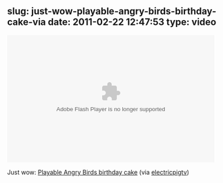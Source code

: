 slug: just-wow-playable-angry-birds-birthday-cake-via
date: 2011-02-22 12:47:53
type: video
---

<object width="480" height="295"><param name="movie" value="http://www.youtube.com/e/-hwVRzaQNkA"></param><param name="allowFullScreen" value="true"></param><param name="allowscriptaccess" value="always"></param><embed src="http://www.youtube.com/e/-hwVRzaQNkA" type="application/x-shockwave-flash" width="480" height="295" allowscriptaccess="always" allowfullscreen="true"></embed></object>

Just wow: [Playable Angry Birds birthday cake](http://www.youtube.com/watch?v=-hwVRzaQNkA) (via [electricpigtv](http://youtube.com/user/electricpigtv))
